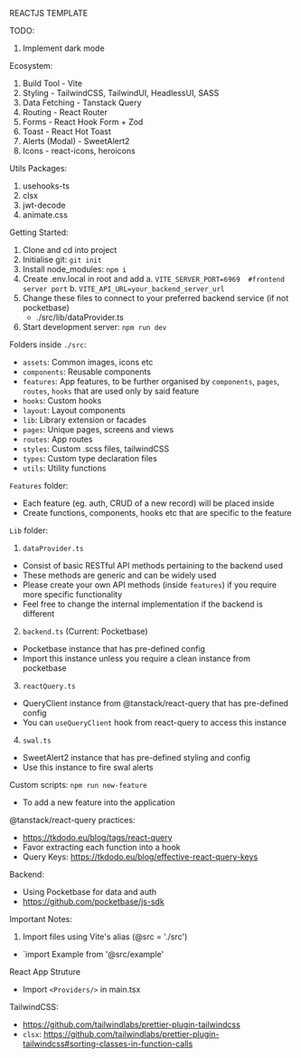 REACTJS TEMPLATE

TODO:

1. Implement dark mode

Ecosystem:

1. Build Tool - Vite
2. Styling - TailwindCSS, TailwindUI, HeadlessUI, SASS
3. Data Fetching - Tanstack Query
4. Routing - React Router
5. Forms - React Hook Form + Zod
6. Toast - React Hot Toast
7. Alerts (Modal) - SweetAlert2
8. Icons - react-icons, heroicons

Utils Packages:

1. usehooks-ts
2. clsx
3. jwt-decode
4. animate.css

Getting Started:

1. Clone and cd into project
2. Initialise git: `git init`
3. Install node_modules: `npm i`
4. Create .env.local in root and add
   a. `VITE_SERVER_PORT=6969  #frontend server port`
   b. `VITE_API_URL=your_backend_server_url`
5. Change these files to connect to your preferred backend service (if not pocketbase)
   - ./src/lib/dataProvider.ts
6. Start development server: `npm run dev`

Folders inside `./src`:

- `assets`: Common images, icons etc
- `components`: Reusable components
- `features`: App features, to be further organised by `components`, `pages`, `routes`, `hooks` that are used only by said feature
- `hooks`: Custom hooks
- `layout`: Layout components
- `lib`: Library extension or facades
- `pages`: Unique pages, screens and views
- `routes`: App routes
- `styles`: Custom .scss files, tailwindCSS
- `types`: Custom type declaration files
- `utils`: Utility functions

`Features` folder:

- Each feature (eg. auth, CRUD of a new record) will be placed inside
- Create functions, components, hooks etc that are specific to the feature

`Lib` folder:

1. `dataProvider.ts`

- Consist of basic RESTful API methods pertaining to the backend used
- These methods are generic and can be widely used
- Please create your own API methods (inside `features`) if you require more specific functionality
- Feel free to change the internal implementation if the backend is different

2. `backend.ts` (Current: Pocketbase)

- Pocketbase instance that has pre-defined config
- Import this instance unless you require a clean instance from pocketbase

3. `reactQuery.ts`

- QueryClient instance from @tanstack/react-query that has pre-defined config
- You can `useQueryClient` hook from react-query to access this instance

4. `swal.ts`

- SweetAlert2 instance that has pre-defined styling and config
- Use this instance to fire swal alerts

Custom scripts:
`npm run new-feature`

- To add a new feature into the application

@tanstack/react-query practices:

- https://tkdodo.eu/blog/tags/react-query
- Favor extracting each function into a hook
- Query Keys: https://tkdodo.eu/blog/effective-react-query-keys

Backend:

- Using Pocketbase for data and auth
- https://github.com/pocketbase/js-sdk

Important Notes:

1. Import files using Vite's alias (@src = './src')

- `import Example from '@src/example'

React App Struture

- Import `<Providers/>` in main.tsx

TailwindCSS:

- https://github.com/tailwindlabs/prettier-plugin-tailwindcss
- `clsx`: https://github.com/tailwindlabs/prettier-plugin-tailwindcss#sorting-classes-in-function-calls
